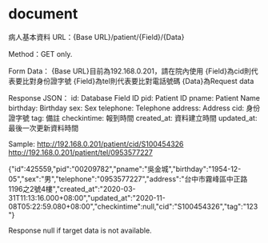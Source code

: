 # document

病人基本資料
URL：{Base URL}/patient/{Field}/{Data}

Method：GET only.

Form Data：
	{Base URL}目前為192.168.0.201，請在院內使用
	{Field}為cid則代表要比對身份證字號
	{Field}為tel則代表要比對電話號碼
	{Data}為Request data

Response JSON：
	id: Database Field ID
	pid: Patient ID
	pname: Patient Name
	birthday: Birthday
	sex: Sex
	telephone: Telephone
	address: Address
	cid: 身份證字號
	tag: 備註
	checkintime: 報到時間
	created_at: 資料建立時間
	updated_at: 最後一次更新資料時間


Sample:
http://192.168.0.201/patient/cid/S100454326
http://192.168.0.201/patient/tel/0953577227

{"id":425559,"pid":"00209782","pname":"吳金城","birthday":"1954-12-05","sex":"男","telephone":"0953577227","address":"台中市霧峰區中正路1196之2號4樓","created_at":"2020-03-31T11:13:16.000+08:00","updated_at":"2020-11-08T05:22:59.080+08:00","checkintime":null,"cid":"S100454326","tag":"123"}

Response null if target data is not available.